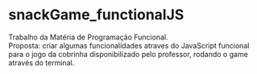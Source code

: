 # snackGame_functionalJS

  Trabalho da Matéria de Programação Funcional.  
  Proposta: criar algumas funcionalidades atraves do JavaScript funcional para o jogo da cobrinha disponibilizado pelo professor, rodando o game através do terminal.
